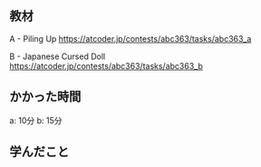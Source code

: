 ## 教材

A - Piling Up
https://atcoder.jp/contests/abc363/tasks/abc363_a

B - Japanese Cursed Doll
https://atcoder.jp/contests/abc363/tasks/abc363_b


## かかった時間
a: 10分
b: 15分

## 学んだこと